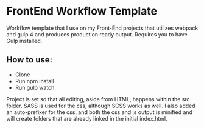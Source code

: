 # FrontEnd Workflow Template

Workflow template that I use on my Front-End projects that utilizes webpack and gulp 4 and produces production ready output. Requires you to have Gulp installed. 

## How to use:

-   Clone
-   Run npm install
-   Run gulp watch

Project is set so that all editing, aside from HTML, happens within the src folder. SASS is used for the css, although SCSS works as well. I also added an auto-prefixer for the css, and both the css and js output is minified and will create folders that are already linked in the initial index.html.
